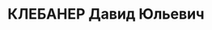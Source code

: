 ---
title: КЛЕБАНЕР Давид Юльевич
description: 'Род. в 1907, г. Балта, Подольская губ.

  Приговор: 28.12.1937 – ВМН'
---